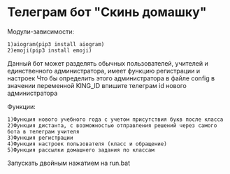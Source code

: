 # Телеграм бот "Скинь домашку"

Модули-зависимости:

	1)aiogram(pip3 install aiogram)
	2)emoji(pip3 install emoji)
	
Данный бот может разделять обычных пользователей, учителей и единственного администратора, имеет функцию регистрации и настроек
Что бы определить этого администратора в файле config в значении переменной KING_ID впишите телеграм id нового администратора

Функции:

	1)Функция нового учебного года с учетом присутствия букв после класса
	2)Функция дистанта, с возможностью отправления решений через самого бота в телеграм учителя
	3)Функция регистрации
	4)Функция настроек пользователя (класс и обращение)
	5)Функция рассылки домашнего задания по классам
	
Запускать двойным нажатием на run.bat
